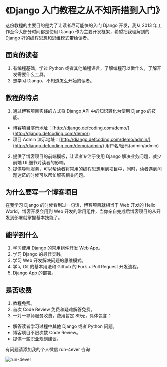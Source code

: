 # 《Django 入门教程之从不知所措到入门》

这份教程的主要目的是为了让读者尽可能快的入门 Django 开发，我从 2013 年工作至今大部分时间都是使用 Django 作为主要开发框架，希望把我理解到的 Django 好的编程思想和思维模式带给读者。

## 面向的读者
1. 有编程基础，学过 Python 或者其他编程语言，了解编程可以做什么，了解开发需要什么工具。
2. 想学习 Django，不知道怎么开始的读者。

## 教程的特点
1. 通过博客项目实践的方式将 Django API 中的知识转化为使用 Django 的技能。

  - 博客项目演示地址：[http://django.defcoding.com/demo/](http://django.defcoding.com/demo/)
  - 项目 Admin 演示地址：[http://django.defcoding.com/demo/admin/](http://django.defcoding.com/demo/admin/) 用户名/密码(admin/admin)
2. 提供了博客项目的前端模板，让读者专注于使用 Django 解决业务问题，减少前端 UI 细节对读者的影响。
3. 提供导师服务，可以帮读者将常用的编程思想用到项目中，同时，读者遇到问题迷茫的时候可以帮忙解答相关问题。

## 为什么要写一个博客项目
在我学习 Django 的时候看到过一句话，博客项目就相当于 Web 开发的 Hello World，博客开发会用到 Web 开发的常用组件，当你亲自完成后博客项目的从开发到部署就掌握基本技能了。

## 能学到什么
1. 学习使用 Django 的常用组件开发 Web App。
2. 学习 Django 的最佳实践。
3. 学习 Web 开发解决问题的思维模式。
4. 学习 Git 的基本用法和 Github 的 Fork + Pull Request 开发流程。
5. Django App 的部署。

## 是否收费
1. 教程免费。
2. 首次 Code Review 免费和疑难解答免费。
3. 一对一导师服务收费，费用暂定 89元，具体包含：

  - 解答读者学习过程中其他 Django 或者 Python 问题。
  - 博客项目不限次数 Code Review。
  - 提供一些职业规划建议。

有问题请添加我的个人微信 run-4ever 咨询

![run-4ever](http://cdn.defcoding.com/7AAD92A8-681F-4576-B24D-366CFD9BCFEC.png)

